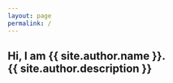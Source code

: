 ```yaml
---
layout: page
permalink: /
---
```


<section class="section site-header text-center">
  <!-- {% include landing.html %} -->
  <div class="section-content">
    <div class="site-header-text">
      <h1> 
        Hi, I am {{ site.author.name }}.
        <br>
        {{ site.author.description }} 
      </h1>
    </div>
  </div>
</section>



